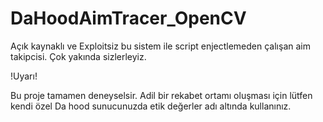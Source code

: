 # DaHoodAimTracer_OpenCV
Açık kaynaklı ve Exploitsiz bu sistem ile script enjectlemeden çalışan aim takipcisi. Çok yakında sizlerleyiz.

!Uyarı!

Bu proje tamamen deneyselsir. Adil bir rekabet ortamı oluşması için lütfen kendi özel Da hood sunucunuzda etik değerler adı altında kullanınız.
